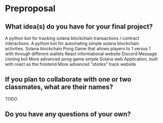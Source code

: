 # Preproposal

## What idea(s) do you have for your final project?
A python bot for tracking solana blockchain transactions / contract interactions.
A python bot for automating simple solana blockchain activities.
Solana blockchain Pong Game that allows players to 1 versus 1 with through different wallets
React informational website
Discord Message cloning bot
More advanced pong game
simple Solana web Application, built with react as the frontend
More advanced "stonks" track website

## If you plan to collaborate with one or two classmates, what are their names?

TODO

## Do you have any questions of your own?
